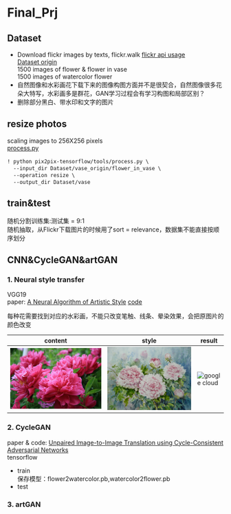 # Final_Prj

## Dataset
* Download flickr images by texts, flickr.walk [flickr api usage](https://www.flickr.com/services/api/)  
[Dataset origin](https://drive.google.com/drive/folders/1q252qzRZGE5iWlCLZwn1mJfajVxk7I22?usp=sharing)  
1500 images of flower & flower in vase  
1500 images of watercolor flower   
* 自然图像和水彩画花下载下来的图像构图方面并不是很契合，自然图像很多花朵大特写，水彩画多是群花，GAN学习过程会有学习构图和局部区别？  
* 删除部分黑白、带水印和文字的图片  

## resize photos
scaling images to 256X256 pixels  
[process.py](https://github.com/affinelayer/pix2pix-tensorflow.git)  

```  
! python pix2pix-tensorflow/tools/process.py \
  --input_dir Dataset/vase_origin/flower_in_vase \
  --operation resize \
  --output_dir Dataset/vase  
```  
## train&test
随机分割训练集:测试集 = 9:1  
随机抽取，从Flickr下载图片的时候用了sort = relevance，数据集不能直接按顺序划分  

## CNN&CycleGAN&artGAN  
### 1. Neural style transfer  
VGG19  
paper: [A Neural Algorithm of Artistic Style](https://arxiv.org/abs/1508.06576)  [code](https://github.com/keras-team/keras/blob/master/examples/neural_style_transfer.py)  
   
每种花需要找到对应的水彩画，不能只改变笔触、线条、晕染效果，会把原图片的颜色改变  

|  content  |  style  |  result  |
|  -------  |  -----  |  ------  |
|![google cloud](https://github.com/HE-Yangmei/Final_Prj/blob/master/cnn/content/content/peony.jpg)  |  ![google cloud](https://github.com/HE-Yangmei/Final_Prj/blob/master/cnn/style/style/peony.jpg)  |  ![google cloud](https://github.com/HE-Yangmei/Final_Prj/blob/master/cnn/output/output/peony.gif)  |


### 2. CycleGAN  
paper & code: [Unpaired Image-to-Image Translation using Cycle-Consistent Adversarial Networks](https://junyanz.github.io/CycleGAN/)  
tensorflow  
* train  
保存模型：flower2watercolor.pb,watercolor2flower.pb
* test  

### 3. artGAN


